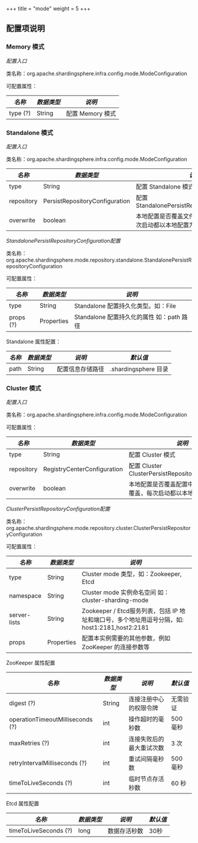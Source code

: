 +++
title = "mode"
weight = 5
+++

## 配置项说明

### Memory 模式

*配置入口*

类名称：org.apache.shardingsphere.infra.config.mode.ModeConfiguration

可配置属性：

| *名称*                           | *数据类型*                    | *说明*                                                 |
| ---------------------------     | --------------------------- | ------------------------------------------------------ |
| type (?)                        | String                      | 配置 Memory 模式                                        |

### Standalone 模式

*配置入口*

类名称：org.apache.shardingsphere.infra.config.mode.ModeConfiguration

| *名称*                       | *数据类型*                      | *说明*                                                       |
| --------------------------- | -------------------------------| ------------------------------------------------------------ |
| type                        | String                         | 配置 Standalone 模式                                          |
| repository                  | PersistRepositoryConfiguration | 配置 StandalonePersistRepositoryConfiguration                 |
| overwrite                   | boolean                        | 本地配置是否覆盖文件配置，如果可覆盖，每次启动都以本地配置为准        |

*StandalonePersistRepositoryConfiguration配置*

类名称：org.apache.shardingsphere.mode.repository.standalone.StandalonePersistRepositoryConfiguration

可配置属性：

| *名称*         | *数据类型* | *说明*                                                                    |
| ------------- | ---------- | -----------------------------------------------------------------------  |
| type          | String     | Standalone 配置持久化类型。如：File                                         |
| props (?)     | Properties | Standalone 配置持久化的属性 如：path 路径                                   |

Standalone 属性配置：

| *名称*                            | *数据类型* | *说明*                | *默认值*             |
| -------------------------------- | --------- | -------------------- | -------              |
| path                            | String    | 配置信息存储路径       | .shardingsphere 目录  |

### Cluster 模式

*配置入口*

类名称：org.apache.shardingsphere.infra.config.mode.ModeConfiguration

可配置属性：

| *名称*                       | *数据类型*                    | *说明*                                                 |
| --------------------------- | --------------------------- | ------------------------------------------------------ |
| type                        | String                      | 配置 Cluster 模式                                        |
| repository                  | RegistryCenterConfiguration | 配置 Cluster ClusterPersistRepositoryConfiguration       |
| overwrite                   | boolean                     | 本地配置是否覆盖配置中心配置，如果可覆盖，每次启动都以本地配置为准 |

*ClusterPersistRepositoryConfiguration配置*

类名称：org.apache.shardingsphere.mode.repository.cluster.ClusterPersistRepositoryConfiguration

可配置属性：

| *名称*         | *数据类型* | *说明*                                                                                   |
| ------------- | ---------- | -------------------------------------------------------------------------------------- |
| type          | String     | Cluster mode 类型，如：Zookeeper, Etcd                                                  |
| namespace     | String     | Cluster mode 实例命名空间 如：cluster-sharding-mode                                      |
| server-lists  | String     | Zookeeper / Etcd服务列表，包括 IP 地址和端口号，多个地址用逗号分隔，如: host1:2181,host2:2181 |
| props         | Properties | 配置本实例需要的其他参数，例如 ZooKeeper 的连接参数等                                        |

ZooKeeper 属性配置

| *名称*                            | *数据类型* | *说明*                | *默认值* |
| -------------------------------- | --------- | -------------------- | ------- |
| digest (?)                       | String    | 连接注册中心的权限令牌   | 无需验证  |
| operationTimeoutMilliseconds (?) | int       | 操作超时的毫秒数        | 500 毫秒 |
| maxRetries (?)                   | int       | 连接失败后的最大重试次数  | 3 次    |
| retryIntervalMilliseconds (?)    | int       | 重试间隔毫秒数          | 500 毫秒 |
| timeToLiveSeconds (?)            | int       | 临时节点存活秒数        | 60 秒    |

Etcd 属性配置

| *名称*                 | *数据类型* | *说明*     | *默认值* |
| --------------------- | --------- | ---------- | ------ |
| timeToLiveSeconds (?) | long      | 数据存活秒数 | 30秒    |
